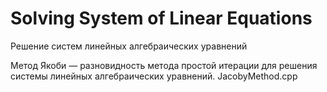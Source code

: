 # Solving System of Linear Equations
 Решение систем линейных алгебраических уравнений

Метод Якоби — разновидность метода простой итерации для решения системы линейных алгебраических уравнений. JacobyMethod.cpp
